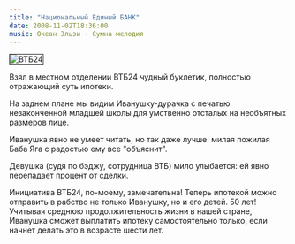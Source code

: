 ```yaml
---
title: "Национальный Единый БАНК"
date: 2008-11-02T18:36:00
music: Океан Эльзи - Сумна мелодия
---
```


<IMG title="" alt=ВТБ24 src="http://pics.livejournal.com/fo2/pic/0003dw2x" border=1>

Взял в местном отделении ВТБ24 чудный буклетик, полностью отражающий суть ипотеки.

На заднем плане мы видим Иванушку-дурачка с печатью незаконченной младшей школы для умственно отсталых на необъятных размеров лице.

Иванушка явно не умеет читать, но так даже лучше: милая пожилая Баба Яга с радостью ему все "объяснит".

Девушка (судя по бэджу, сотрудница ВТБ) мило улыбается: ей явно перепадает процент от сделки.



Инициатива ВТБ24, по-моему, замечательна! Теперь ипотекой можно отправить в рабство не только Иванушку, но и его детей. 50 лет! Учитывая среднюю продолжительность жизни в нашей стране, Иванушка сможет выплатить ипотеку самостоятельно только, если начнет делать это в возрасте шести лет.

